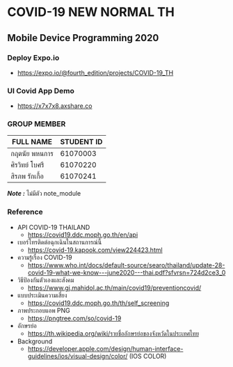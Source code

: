 # COVID-19 NEW NORMAL TH
## Mobile Device Programming 2020

### Deploy Expo.io
- https://expo.io/@fourth_edition/projects/COVID-19_TH

### UI Covid App Demo
- https://x7x7x8.axshare.co

### GROUP MEMBER

| FULL NAME | STUDENT ID |
| ----------- | ----------- |
| กฤตนัย พหนการ      | 61070003 |
| ศิรวิทย์ โบศรี  | 61070220|
| สิรภพ รักเกื้อ  | 61070241 |

***Note :*** ไม่มีตัว note_module 
### Reference
- API COVID-19 THAILAND
    - https://covid19.ddc.moph.go.th/en/api
- เบอร์โทรติดต่อฉุกเฉินในสถานการณ์นี้
    - https://covid-19.kapook.com/view224423.html
- ความรู้เรื่อง COVID-19
    - https://www.who.int/docs/default-source/searo/thailand/update-28-covid-19-what-we-know---june2020---thai.pdf?sfvrsn=724d2ce3_0
- วิธีป้องกันตัวเองและสังคม
    - https://www.gj.mahidol.ac.th/main/covid19/preventioncovid/
- แบบประเมินความเสี่ยง
    - https://covid19.ddc.moph.go.th/th/self_screening
- ภาพประกอบแอพ PNG
    - https://pngtree.com/so/covid-19
- อักษรย่อ
    - https://th.wikipedia.org/wiki/รายชื่ออักษรย่อของจังหวัดในประเทศไทย
- Background
    - https://developer.apple.com/design/human-interface-guidelines/ios/visual-design/color/ (IOS COLOR)
